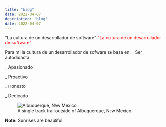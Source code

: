 ```yaml
---
title: "blog"
date: 2022-04-07
description: 'blog'
date: 2022-04-07
---
```


 "La cultura de un desarrollador de software"
 <font color="red">"La cultura de un desarrollador de software"</font>
 
Para mi la cultura de un desarrollador de sofware se basa en:
_ Ser autodidacta.

_ Apasionado

_ Proactivo

_ Honesto

_ Dedicado

<figure>
    <img src="https://user-images.githubusercontent.com/17634377/155240699-b0bb0cae-9864-495a-a6df-30bdbbd413ab.png"
         alt="Albuquerque, New Mexico">
    <figcaption>A single track trail outside of Albuquerque, New Mexico.</figcaption>
</figure>

**Note:** Sunrises are beautiful.



